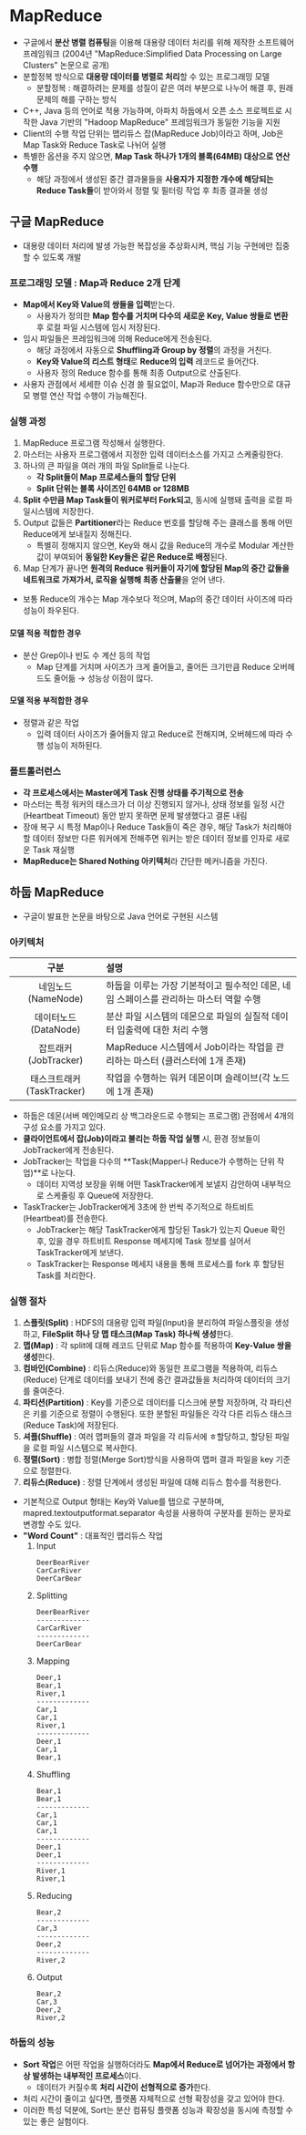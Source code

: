 # MapReduce

- 구글에서 **분산 병렬 컴퓨팅**을 이용해 대용량 데이터 처리를 위해 제작한 소프트웨어 프레임워크 (2004년 "MapReduce:Simplified Data Processing on Large Clusters" 논문으로 공개)
- 분할정복 방식으로 **대용량 데이터를 병렬로 처리**할 수 있는 프로그래밍 모델
    - 분할정복 : 해결하려는 문제를 성질이 같은 여러 부분으로 나누어 해결 후, 원래 문제의 해를 구하는 방식
- C++, Java 등의 언어로 적용 가능하며, 아파치 하둡에서 오픈 소스 프로젝트로 시작한 Java 기반의 "Hadoop MapReduce" 프레임워크가 동일한 기능을 지원
- Client의 수행 작업 단위는 맵리듀스 잡(MapReduce Job)이라고 하며, Job은 Map Task와 Reduce Task로 나뉘어 실행
- 특별한 옵션을 주지 않으면, **Map Task 하나가 1개의 블록(64MB) 대상으로 연산 수행**
    - 해당 과정에서 생성된 중간 결과물들을 **사용자가 지정한 개수에 해당되는 Reduce Task들**이 받아와서 정렬 및 필터링 작업 후 최종 결과물 생성

## 구글 MapReduce

- 대용량 데이터 처리에 발생 가능한 복잡성을 추상화시켜, 핵심 기능 구현에만 집중할 수 있도록 개발

### 프로그래밍 모델 : Map과 Reduce 2개 단계

- **Map에서 Key와 Value의 쌍들을 입력**받는다.
    - 사용자가 정의한 **Map 함수를 거치며 다수의 새로운 Key, Value 쌍들로 변환** 후 로컬 파일 시스템에 임시 저장된다.
- 임시 파일들은 프레임워크에 의해 Reduce에게 전송된다.
    - 해당 과정에서 자동으로 **Shuffling과 Group by 정렬**의 과정을 거친다.
    - **Key와 Value의 리스트 형태**로 **Reduce의 입력** 레코드로 들어간다.
    - 사용자 정의 Reduce 함수를 통해 최종 Output으로 산출된다.
- 사용자 관점에서 세세한 이슈 신경 쓸 필요없이, Map과 Reduce 함수만으로 대규모 병렬 연산 작업 수행이 가능해진다.

### 실행 과정

1. MapReduce 프로그램 작성해서 실행한다.
2. 마스터는 사용자 프로그램에서 지정한 입력 데이터소스를 가지고 스케줄링한다.
3. 하나의 큰 파일을 여러 개의 파일 Split들로 나눈다.
    - **각 Split들이 Map 프로세스들의 할당 단위**
    - **Split 단위는 블록 사이즈인 64MB or 128MB**
4. **Split 수만큼 Map Task들이 워커로부터 Fork되고**, 동시에 실행돼 출력을 로컬 파일시스템에 저장한다.
5. Output 값들은 **Partitioner**라는 Reduce 번호를 할당해 주는 클래스를 통해 어떤 Reduce에게 보내질지 정해진다.
    - 특별히 정해지지 않으면, Key와 해시 값을 Reduce의 개수로 Modular 계산한 값이 부여되어 **동일한 Key들은 같은 Reduce로 배정**된다.
6. Map 단계가 끝나면 **원격의 Reduce 워커들이 자기에 할당된 Map의 중간 값들을 네트워크로 가져가서, 로직을 실행해 최종 산출물**을 얻어 낸다.

- 보통 Reduce의 개수는 Map 개수보다 적으며, Map의 중간 데이터 사이즈에 따라 성능이 좌우된다.

#### 모델 적용 적합한 경우

- 분산 Grep이나 빈도 수 계산 등의 작업
    - Map 단계를 거치며 사이즈가 크게 줄어들고, 줄어든 크기만큼 Reduce 오버헤드도 줄어듦 → 성능상 이점이 많다.

#### 모델 적용 부적합한 경우

- 정렬과 같은 작업
    - 입력 데이터 사이즈가 줄어들지 않고 Reduce로 전해지며, 오버헤드에 따라 수행 성능이 저하된다.

### 폴트톨러런스

- **각 프로세스에서는 Master에게 Task 진행 상태를 주기적으로 전송**
- 마스터는 특정 워커의 태스크가 더 이상 진행되지 않거나, 상태 정보를 일정 시간(Heartbeat Timeout) 동안 받지 못하면 문제 발생했다고 결론 내림
- 장애 복구 시 특정 Map이나 Reduce Task들이 죽은 경우, 해당 Task가 처리해야할 데이터 정보만 다른 워커에게 전해주면 워커는 받은 데이터 정보를 인자로 새로운 Task 재실행
- **MapReduce는 Shared Nothing 아키텍처**라 간단한 메커니즘을 가진다.

## 하둡 MapReduce

- 구글이 발표한 논문을 바탕으로 Java 언어로 구현된 시스템

### 아키텍처

|구분                     |설명                                                                                  |
|:-----------------------:|:-------------------------------------------------------------------------------------|
|네임노드(NameNode)       |하둡을 이루는 가장 기본적이고 필수적인 데몬, 네임 스페이스를 관리하는 마스터 역할 수행|
|데이터노드(DataNode)     |분산 파일 시스템의 데몬으로 파일의 실질적 데이터 입출력에 대한 처리 수행              |
|잡트래커(JobTracker)     |MapReduce 시스템에서 Job이라는 작업을 관리하는 마스터 (클러스터에 1개 존재)           |
|태스크트래커(TaskTracker)|작업을 수행하는 워커 데몬이며 슬레이브(각 노드에 1개 존재)                            |

- 하둡은 데몬(서버 메인메모리 상 백그라운드로 수행되는 프로그램) 관점에서 4개의 구성 요소를 가지고 있다.
- **클라이언트에서 잡(Job)이라고 불리는 하둡 작업 실행** 시, 환경 정보들이 JobTracker에게 전송된다.
- JobTracker는 작업을 다수의 **Task(Mapper나 Reduce가 수행하는 단위 작업)**로 나눈다.
    - 데이터 지역성 보장을 위해 어떤 TaskTracker에게 보낼지 감안하여 내부적으로 스케줄링 후 Queue에 저장한다.
- TaskTracker는 JobTracker에게 3초에 한 번씩 주기적으로 하트비트(Heartbeat)를 전송한다.
    - JobTracker는 해당 TaskTracker에게 할당된 Task가 있는지 Queue 확인 후, 있을 경우 하트비트 Response 메세지에 Task 정보를 실어서 TaskTracker에게 보낸다.
    - TaskTracker는 Response 메세지 내용을 통해 프로세스를 fork 후 할당된 Task를 처리한다.

### 실행 절차

1. **스플릿(Split)** : HDFS의 대용량 입력 파일(Input)을 분리하여 파일스플릿을 생성하고, **FileSplit 하나 당 맵 태스크(Map Task) 하나씩 생성**한다.
2. **맵(Map)** : 각 split에 대해 레코드 단위로 Map 함수를 적용하여 **Key-Value 쌍을 생성**한다.
3. **컴바인(Combine)** : 리듀스(Reduce)와 동일한 프로그램을 적용하여, 리듀스(Reduce) 단계로 데이터를 보내기 전에 중간 결과값들을 처리하여 데이터의 크기를 줄여준다.
4. **파티션(Partition)** : Key를 기준으로 데이터를 디스크에 분할 저장하며, 각 파티션은 키를 기준으로 정렬이 수행된다. 또한 분할된 파일들은 각각 다른 리듀스 태스크(Reduce Task)에 저장된다.
5. **셔플(Shuffle)** : 여러 맵퍼들의 결과 파일을 각 리듀서에 ㅎ할당하고, 할당된 파일을 로컬 파일 시스템으로 복사한다.
6. **정렬(Sort)** : 병합 정렬(Merge Sort)방식을 사용하여 맵퍼 결과 파일을 key 기준으로 정렬한다.
7. **리듀스(Reduce)** : 정렬 단계에서 생성된 파일에 대해 리듀스 함수를 적용한다.

- 기본적으로 Output 형태는 Key와 Value를 탭으로 구분하며, mapred.textoutputformat.separator 속성을 사용하여 구분자를 원하는 문자로 변경할 수도 있다.
- **"Word Count"** : 대표적인 맵리듀스 작업
    1. Input
        ```
        DeerBearRiver
        CarCarRiver
        DeerCarBear
        ```
    2. Splitting
        ```
        DeerBearRiver
        -------------
        CarCarRiver
        -------------
        DeerCarBear
        ```
    3. Mapping
        ```
        Deer,1
        Bear,1
        River,1
        -------------
        Car,1
        Car,1
        River,1
        -------------
        Deer,1
        Car,1
        Bear,1
        ```
    4. Shuffling
        ```
        Bear,1
        Bear,1
        -------------
        Car,1
        Car,1
        Car,1
        -------------
        Deer,1
        Deer,1
        -------------
        River,1
        River,1
        ```
    5. Reducing
        ```
        Bear,2
        -------------
        Car,3
        -------------
        Deer,2
        -------------
        River,2
        ```
    6. Output
        ```
        Bear,2
        Car,3
        Deer,2
        River,2
        ```

### 하둡의 성능

- **Sort 작업**은 어떤 작업을 실행하더라도 **Map에서 Reduce로 넘어가는 과정에서 항상 발생하는 내부적인 프로세스**이다.
    - 데이터가 커질수록 **처리 시간이 선형적으로 증가**한다.
- 처리 시간이 줄이고 싶다면, 플랫폼 자체적으로 선형 확장성을 갖고 있어야 한다.
- 이러한 특성 덕분에, Sort는 분산 컴퓨팅 플랫폼 성능과 확장성을 동시에 측정할 수 있는 좋은 실험이다.
